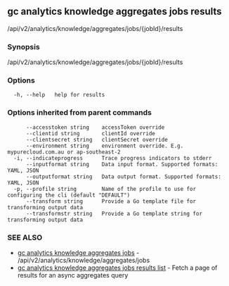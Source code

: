 ## gc analytics knowledge aggregates jobs results

/api/v2/analytics/knowledge/aggregates/jobs/{jobId}/results

### Synopsis

/api/v2/analytics/knowledge/aggregates/jobs/{jobId}/results

### Options

```
  -h, --help   help for results
```

### Options inherited from parent commands

```
      --accesstoken string    accessToken override
      --clientid string       clientId override
      --clientsecret string   clientSecret override
      --environment string    environment override. E.g. mypurecloud.com.au or ap-southeast-2
  -i, --indicateprogress      Trace progress indicators to stderr
      --inputformat string    Data input format. Supported formats: YAML, JSON
      --outputformat string   Data output format. Supported formats: YAML, JSON
  -p, --profile string        Name of the profile to use for configuring the cli (default "DEFAULT")
      --transform string      Provide a Go template file for transforming output data
      --transformstr string   Provide a Go template string for transforming output data
```

### SEE ALSO

* [gc analytics knowledge aggregates jobs](gc_analytics_knowledge_aggregates_jobs.html)	 - /api/v2/analytics/knowledge/aggregates/jobs
* [gc analytics knowledge aggregates jobs results list](gc_analytics_knowledge_aggregates_jobs_results_list.html)	 - Fetch a page of results for an async aggregates query


